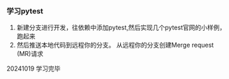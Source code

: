 ### 学习pytest

1. 新建分支进行开发，往依赖中添加pytest,然后实现几个pytest官网的小样例，跑起来
2. 然后推送本地代码到远程你的分支。 从远程你的分支创建Merge request (MR)请求

20241019 学习完毕